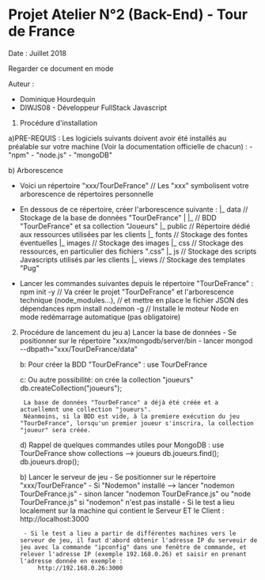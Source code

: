 # Projet Atelier N°2 (Back-End) - Tour de France
Date : Juillet 2018

Regarder ce document en mode 

Auteur : 
- Dominique Hourdequin
- DIWJS08 - Développeur FullStack Javascript

1) Procédure d'installation

a)PRE-REQUIS : 
    Les logiciels suivants doivent avoir été installés au préalable sur votre machine (Voir la documentation officielle de chacun) : 
    - "npm"
    - "node.js" 
    - "mongoDB"

b) Arborescence
- Voici un répertoire "xxx/TourDeFrance"  // Les "xxx" symbolisent votre arborescence de répertoires personnelle
- En dessous de ce répertoire, créer l'arborescence suivante :
    |_ data             // Stockage de la base de données "TourDeFrance"
    |   |_              // BDD "TourDeFrance" et sa collection "Joueurs"
    |_ public           // Répertoire dédié aux ressources utilisées par les clients
        |_ fonts        // Stockage des fontes éventuelles
        |_ images       // Stockage des images
        |_ css          // Stockage des ressources, en particulier des fichiers ".css"
        |_ js           // Stockage des scripts Javascripts utilisés par les clients
    |_ views            // Stockage des templates "Pug"

- Lancer les commandes suivantes depuis le répertoire "TourDeFrance" :
    npm init -y                     // Va créer le projet "TourDeFrance" et l'arborescence technique (node_modules...), 
                                    // et mettre en place le fichier JSON des dépendances 
    npm install nodemon -g          // Installe le moteur Node en mode redémarrage automatique (pas obligatoire)


2) Procédure de lancement du jeu
    a)  Lancer la base de données
        - Se positionner sur le répertoire "xxx/mongodb/server/bin
        - lancer mongod --dbpath="xxx/TourDeFrance/data"


    b: Pour créer la BDD "TourDeFrance" : 
            use TourDeFrance

    c: Ou autre possibilité: on crée la collection "joueurs" 
            db.createCollection("joueurs");

        La base de données "TourDeFrance" a déjà été créée et a actuellemnt une collection "joueurs".
        Néanmoins, si la BDD est vide, à la premiere exécution du jeu "TourDeFrance", lorsqu'un premier joueur s'inscrira, la collection "joueur" sera créée. 

    d) Rappel de quelques commandes utiles pour MongoDB :
        use TourDeFrance
        show collections --> joueurs
        db.joueurs.find();
        db.joueurs.drop();

    b) Lancer le serveur de jeu
        - Se positionner sur le répertoire "xxx/TourDeFrance"
        - Si "Nodemon" installé --> lancer "nodemon TourDeFrance.js"
        - sinon lancer "nodemon TourDeFrance.js" ou "node TourDeFrance.js" si "nodemon" n'est pas installé
        - Si le test a lieu localement sur la machine qui contient le Serveur ET le Client :
            http://localhost:3000

        - Si le test a lieu a partir de différentes machines vers le serveur de jeu, il faut d'abord obtenir l'adresse IP du serveuir de jeu avec la commande "ipconfig" dans une fenêtre de commande, et relever l'adresse IP (exemple 192.168.0.26) et saisir en prenant l'adresse donnée en exemple :
            http://192.168.0.26:3000
